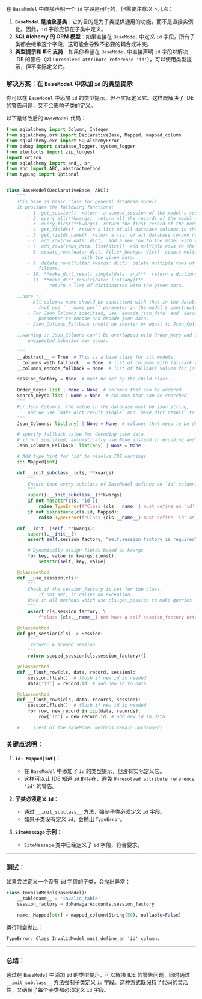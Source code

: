 在 `BaseModel` 中直接声明一个 `id` 字段是可行的，但需要注意以下几点：

1. **`BaseModel` 是抽象基类**：它的目的是为子类提供通用的功能，而不是直接实例化。因此，`id` 字段应该在子类中定义。
2. **SQLAlchemy 的 ORM 模型**：如果直接在 `BaseModel` 中定义 `id` 字段，所有子类都会继承这个字段，这可能会导致不必要的耦合或冲突。
3. **类型提示和 IDE 支持**：如果你希望在 `BaseModel` 中直接声明 `id` 字段以解决 IDE 的警告（如 `Unresolved attribute reference 'id'`），可以使用类型提示，但不实际定义它。

### **解决方案：在 `BaseModel` 中添加 `id` 的类型提示**

你可以在 `BaseModel` 中添加 `id` 的类型提示，但不实际定义它。这样既解决了 IDE 的警告问题，又不会影响子类的定义。

以下是修改后的 `BaseModel` 代码：

```python
from sqlalchemy import Column, Integer
from sqlalchemy.orm import DeclarativeBase, Mapped, mapped_column
from sqlalchemy.exc import SQLAlchemyError
from debug import database_logger, system_logger
from itertools import zip_longest
import orjson
from sqlalchemy import and_, or_
from abc import ABC, abstractmethod
from typing import Optional


class BaseModel(DeclarativeBase, ABC):
    """
    This base is basic class for general database models.
    It provides the following functions:
        - 1. get_session()  return  a scoped_session of the model's session_factory.
        - 2. query_all(**kwargs)  return all the records of the model with the given filter.
        - 3. query_first(**kwargs)  return the first record of the model with the given filter.
        - 4. get_fields()  return a list of all database columns in the model.
        - 5. get_fields_name()  return a list of all database column names in the model.
        - 6. add_row(row_data: dict)  add a new row to the model with the given data.
        - 7. add_rows(rows_data: list[dict])  add multiple rows to the model with the given data.
        - 8. update_rows(data: dict, filter_kwargs: dict)  update multiple rows of the model
                            with the given data.
        - 9. delete_rows(filter_kwargs: dict)  delete multiple rows of the model with the given
            filters.
        - 10. **make_dict_result_single(data: any)**  return a dictionary with the given data.
        - 11. **make_dict_result(data: list[any])**
                return a list of dictionaries with the given data.

    ..note ::
        - All columns name should be consistent with that in the database
            (not use ``__name_pos`` parameter in the model's constructor).
        - For Json_Columns specified, use `encode_json_data` and `decode_json_data`
            parameter to encode and decode json data.
        - Json_Columns_Fallback should be shorter or equal to Json_Columns.

    ..warning :: Json_Columns can't be overlapped with Order_Keys and Search_Keys, else
        unexpected behavior may occur.

    """
    __abstract__ = True  # This is a base class for all models.
    __columns_with_fallback__ = None  # list of columns with fallback values
    __columns_encode_fallback = None  # list of fallback values for json encoding

    session_factory = None  # must be set by the child class.

    Order_Keys: list | None = None  # columns that can be ordered
    Search_Keys: list | None = None  # columns that can be searched
    """
    For Json Columns, the value in the database must be json string, 
        and we use `make_dict_result_single` and `make_dict_result` to decode json data 
    """
    Json_Columns: list[any] | None = None  # columns that need to be decoded from json string

    # specify fallback value for decoding json data
    # if not specified, automatically use None instead in encoding and decoding
    Json_Columns_Fallback: list[any] | None = None

    # Add type hint for 'id' to resolve IDE warnings
    id: Mapped[int]

    def __init_subclass__(cls, **kwargs):
        """
        Ensure that every subclass of BaseModel defines an `id` column.
        """
        super().__init_subclass__(**kwargs)
        if not hasattr(cls, 'id'):
            raise TypeError(f"Class {cls.__name__} must define an 'id' column.")
        if not isinstance(cls.id, Mapped):
            raise TypeError(f"Class {cls.__name__} must define 'id' as a Mapped column.")

    def __init__(self, **kwargs):
        super().__init__()
        assert self.session_factory, "self.session_factory is required"

        # Dynamically assign fields based on kwargs
        for key, value in kwargs.items():
            setattr(self, key, value)

    @classmethod
    def __use_session(cls):
        """
        Check if the session_factory is set for the class.
            If not set, it raises an exception.
        Used in all methods which use cls.get_session to make queries
        """
        assert cls.session_factory, \
            f"class {cls.__name__} not have a self.session_factory attribute"

    @classmethod
    def get_session(cls) -> Session:
        """
        :return: A scoped session.
        """
        return scoped_session(cls.session_factory)()

    @classmethod
    def __flush_row(cls, data, record, session):
        session.flush()  # flush if new id is needed
        data['id'] = record.id  # add new id to data

    @classmethod
    def __flush_rows(cls, data, records, session):
        session.flush()  # flush if new id is needed
        for row, new_record in zip(data, records):
            row['id'] = new_record.id  # add new id to data

    # ... (rest of the BaseModel methods remain unchanged)
```

### **关键点说明：**

1. **`id: Mapped[int]`**：
   - 在 `BaseModel` 中添加了 `id` 的类型提示，但没有实际定义它。
   - 这样可以让 IDE 知道 `id` 的存在，避免 `Unresolved attribute reference 'id'` 的警告。

2. **子类必须定义 `id`**：
   - 通过 `__init_subclass__` 方法，强制子类必须定义 `id` 字段。
   - 如果子类没有定义 `id`，会抛出 `TypeError`。

3. **`SiteMessage` 示例**：
   - `SiteMessage` 类中已经定义了 `id` 字段，符合要求。

---

### **测试：**

如果尝试定义一个没有 `id` 字段的子类，会抛出异常：

```python
class InvalidModel(BaseModel):
    __tablename__ = 'invalid_table'
    session_factory = dbManagerAccounts.session_factory

    name: Mapped[str] = mapped_column(String(50), nullable=False)
```

运行时会抛出：

```
TypeError: Class InvalidModel must define an 'id' column.
```

---

### **总结：**

通过在 `BaseModel` 中添加 `id` 的类型提示，可以解决 IDE 的警告问题，同时通过 `__init_subclass__` 方法强制子类定义 `id` 字段。这种方式既保持了代码的灵活性，又确保了每个子类都必须定义 `id` 字段。 